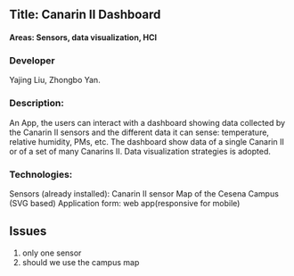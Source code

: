 ## Title: Canarin II Dashboard
#### Areas: Sensors, data visualization, HCI

### Developer

Yajing Liu, Zhongbo Yan.

### Description: 

An App, the users can interact with a dashboard showing data collected by the Canarin II sensors and the different data it can sense: temperature, relative humidity, PMs, etc. The dashboard show data of a single Canarin II or of a set of many Canarins II. Data visualization strategies is adopted.

### Technologies: 

Sensors (already installed): Canarin II sensor
Map of the Cesena Campus (SVG based)
Application form: web app(responsive for mobile)

## Issues

1. only one sensor
2. should we use the campus map
